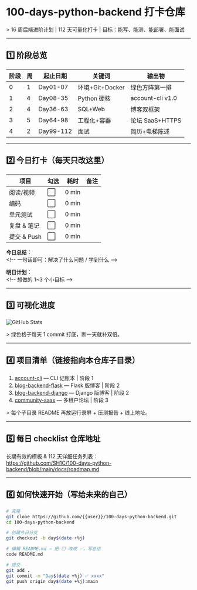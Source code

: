 # 100-days-python-backend 打卡仓库

&gt; 16 周后端进阶计划 | 112 天可量化打卡 | 目标：能写、能测、能部署、能面试

---

## 1️⃣ 阶段总览
| 阶段 | 周 | 起止日期 | 关键词 | 输出物 |
|---|---|---|---|---|
| 0 | 1 | Day01-07 | 环境+Git+Docker | 绿色方阵第一排 |
| 1 | 4 | Day08-35 | Python 硬核 | account-cli v1.0 |
| 2 | 4 | Day36-63 | SQL+Web | 博客双框架 |
| 3 | 5 | Day64-98 | 工程化+容器 | 论坛 SaaS+HTTPS |
| 4 | 2 | Day99-112 | 面试 | 简历+电梯陈述 |

---

## 2️⃣ 今日打卡（每天只改这里）
| 项目 | 勾选 | 耗时 | 备注 |
|---|---|---|---|
| 阅读/视频 | ⬜ | 0 min |  |
| 编码 | ⬜ | 0 min |  |
| 单元测试 | ⬜ | 0 min |  |
| 复盘 & 笔记 | ⬜ | 0 min |  |
| 提交 & Push | ⬜ | 0 min |  |

**今日总结：**  
&lt;!-- 一句话即可：解决了什么问题 / 学到什么 --&gt;

**明日计划：**  
&lt;!-- 想做的 1~3 个小目标 --&gt;

---

## 3️⃣ 可视化进度
![GitHub Stats](https://github-readme-stats.vercel.app/api?username=SH1C&theme=radical&hide=prs,issues)

&gt; 绿色格子每天 1 commit 打底，断一天就补双倍。

---

## 4️⃣ 项目清单（链接指向本仓库子目录）
1. [account-cli](./account-cli) — CLI 记账本 | 阶段 1  
2. [blog-backend-flask](./blog-backend-flask) — Flask 版博客 | 阶段 2  
3. [blog-backend-django](./blog-backend-django) — Django 版博客 | 阶段 2  
4. [community-saas](./community-saas) — 多租户论坛 | 阶段 3  

&gt; 每个子目录 README 再放运行录屏 + 压测报告 + 线上地址。

---

## 5️⃣ 每日 checklist 仓库地址
长期有效的模板 & 112 天详细任务列表：  
https://github.com/SH1C/100-days-python-backend/blob/main/docs/roadmap.md

---

## 6️⃣ 如何快速开始（写给未来的自己）
```bash
# 克隆
git clone https://github.com/{{user}}/100-days-python-backend.git
cd 100-days-python-backend

# 创建今日分支
git checkout -b day$(date +%j)

# 编辑 README.md → 把 ⬜ 改成 ✅，写总结
code README.md

# 提交
git add .
git commit -m "Day$(date +%j) ✅ xxxx"
git push origin day$(date +%j):main
